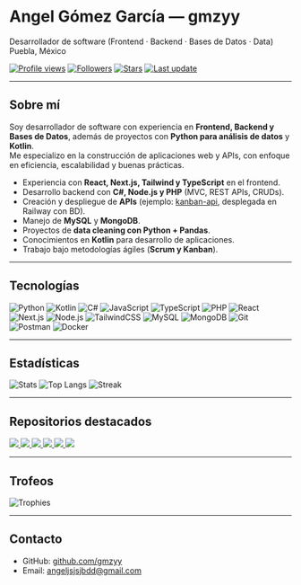 # Angel Gómez García — gmzyy
Desarrollador de software (Frontend · Backend · Bases de Datos · Data)  
Puebla, México  

[![Profile views](https://komarev.com/ghpvc/?username=gmzyy&style=flat)](https://github.com/gmzyy)
[![Followers](https://img.shields.io/github/followers/gmzyy?label=Seguidores&style=flat)](https://github.com/gmzyy?tab=followers)
[![Stars](https://img.shields.io/github/stars/gmzyy?label=Stars%20totales&style=flat)](https://github.com/gmzyy?tab=repositories)
[![Last update](https://img.shields.io/badge/Última%20actualización-Auto-blue.svg)](#)

---

## Sobre mí
Soy desarrollador de software con experiencia en **Frontend, Backend y Bases de Datos**, además de proyectos con **Python para análisis de datos** y **Kotlin**.  
Me especializo en la construcción de aplicaciones web y APIs, con enfoque en eficiencia, escalabilidad y buenas prácticas.  

- Experiencia con **React, Next.js, Tailwind y TypeScript** en el frontend.  
- Desarrollo backend con **C#, Node.js y PHP** (MVC, REST APIs, CRUDs).  
- Creación y despliegue de **APIs** (ejemplo: [kanban-api](https://github.com/gmzyy/kanban-api), desplegada en Railway con BD).  
- Manejo de **MySQL** y **MongoDB**.  
- Proyectos de **data cleaning con Python + Pandas**.  
- Conocimientos en **Kotlin** para desarrollo de aplicaciones.  
- Trabajo bajo metodologías ágiles (**Scrum y Kanban**).  

---

## Tecnologías
![Python](https://img.shields.io/badge/Python-3776AB?logo=python&logoColor=white)
![Kotlin](https://img.shields.io/badge/Kotlin-7F52FF?logo=kotlin&logoColor=white)
![C#](https://img.shields.io/badge/C%23-239120?logo=csharp&logoColor=white)
![JavaScript](https://img.shields.io/badge/JavaScript-F7DF1E?logo=javascript&logoColor=black)
![TypeScript](https://img.shields.io/badge/TypeScript-3178C6?logo=typescript&logoColor=white)
![PHP](https://img.shields.io/badge/PHP-777BB4?logo=php&logoColor=white)
![React](https://img.shields.io/badge/React-20232A?logo=react&logoColor=61DAFB)
![Next.js](https://img.shields.io/badge/Next.js-000000?logo=nextdotjs&logoColor=white)
![Node.js](https://img.shields.io/badge/Node.js-339933?logo=nodedotjs&logoColor=white)
![TailwindCSS](https://img.shields.io/badge/TailwindCSS-06B6D4?logo=tailwindcss&logoColor=white)
![MySQL](https://img.shields.io/badge/MySQL-4479A1?logo=mysql&logoColor=white)
![MongoDB](https://img.shields.io/badge/MongoDB-47A248?logo=mongodb&logoColor=white)
![Git](https://img.shields.io/badge/Git-F05032?logo=git&logoColor=white)
![Postman](https://img.shields.io/badge/Postman-FF6C37?logo=postman&logoColor=white)
![Docker](https://img.shields.io/badge/Docker-2496ED?logo=docker&logoColor=white)

---

## Estadísticas
![Stats](https://github-readme-stats.vercel.app/api?username=gmzyy&show_icons=true&theme=transparent&hide_title=true)
![Top Langs](https://github-readme-stats.vercel.app/api/top-langs/?username=gmzyy&layout=compact&theme=transparent)
![Streak](https://streak-stats.demolab.com?user=gmzyy&theme=transparent&hide_border=true)

---

## Repositorios destacados
<a href="https://github.com/gmzyy/kanban-api">
  <img src="https://github-readme-stats.vercel.app/api/pin/?username=gmzyy&repo=kanban-api&theme=transparent" />
</a>
<a href="https://github.com/gmzyy/Capas">
  <img src="https://github-readme-stats.vercel.app/api/pin/?username=gmzyy&repo=Capas&theme=transparent" />
</a>
<a href="https://github.com/gmzyy/MVC">
  <img src="https://github-readme-stats.vercel.app/api/pin/?username=gmzyy&repo=MVC&theme=transparent" />
</a>
<a href="https://github.com/gmzyy/SoporteTSX">
  <img src="https://github-readme-stats.vercel.app/api/pin/?username=gmzyy&repo=SoporteTSX&theme=transparent" />
</a>
<a href="https://github.com/gmzyy/ViteTypescript">
  <img src="https://github-readme-stats.vercel.app/api/pin/?username=gmzyy&repo=ViteTypescript&theme=transparent" />
</a>
<a href="https://github.com/gmzyy/BarberProyecto">
  <img src="https://github-readme-stats.vercel.app/api/pin/?username=gmzyy&repo=BarberProyecto&theme=transparent" />
</a>

---

## Trofeos
![Trophies](https://github-profile-trophy.vercel.app/?username=gmzyy&theme=flat&no-frame=true&margin-w=5)

---

## Contacto
- GitHub: [github.com/gmzyy](https://github.com/gmzyy)  
- Email: angeljsjsjbdd@gmail.com  
